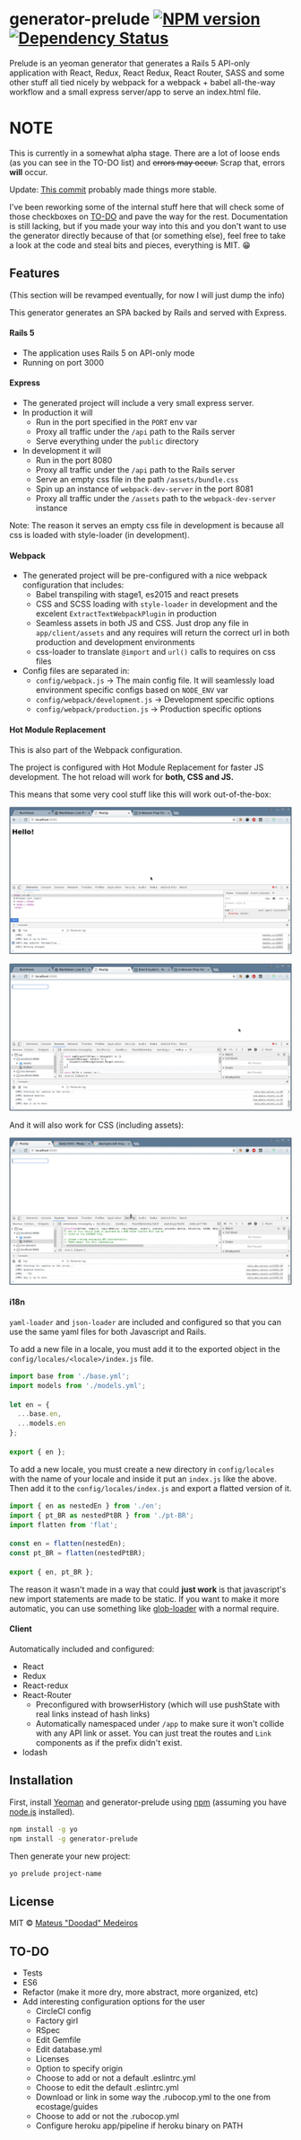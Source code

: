# generator-prelude [![NPM version][npm-image]][npm-url] [![Dependency Status][daviddm-image]][daviddm-url]
Prelude is an yeoman generator that generates a Rails 5 API-only application with React, Redux, React Redux, React Router, SASS and some other stuff all tied nicely by webpack for a webpack + babel all-the-way workflow and a small express server/app to serve an index.html file.

# NOTE

This is currently in a somewhat alpha stage. There are a lot of loose ends (as you can see in the TO-DO list) and ~~errors may occur.~~ Scrap that, errors **will** occur.

Update: [This commit](https://github.com/mateusmedeiros/generator-prelude/commit/6d9ce6069ca08354cc50175dca8f0f5748acee14) probably made things more stable.

I've been reworking some of the internal stuff here that will check some of those checkboxes on [TO-DO](#to-do) and pave the way for the rest. Documentation is still lacking, but if you made your way into this and you don't want to use the generator directly because of that (or something else), feel free to take a look at the code and steal bits and pieces, everything is MIT. :grin:


## Features
(This section will be revamped eventually, for now I will just dump the info)

This generator generates an SPA backed by Rails and served with Express.

#### Rails 5
 * The application uses Rails 5 on API-only mode
 * Running on port 3000

#### Express
 * The generated project will include a very small express server.
 * In production it will
   - Run in the port specified in the `PORT` env var
   - Proxy all traffic under the `/api` path to the Rails server
   - Serve everything under the `public` directory
 * In development it will
   - Run in the port 8080
   - Proxy all traffic under the `/api` path to the Rails server
   - Serve an empty css file in the path `/assets/bundle.css`
   - Spin up an instance of `webpack-dev-server` in the port 8081
   - Proxy all traffic under the `/assets` path to the `webpack-dev-server`
     instance

Note: The reason it serves an empty css file in development is because all css
is loaded with style-loader (in development).

#### Webpack
 * The generated project will be pre-configured with a nice webpack
   configuration that includes:
   - Babel transpiling with stage1, es2015 and react presets
   - CSS and SCSS loading with `style-loader` in development and the excelent
     `ExtractTextWebpackPlugin` in production
   - Seamless assets in both JS and CSS. Just drop any file in
     `app/client/assets` and any requires will return the correct url in both
     production and development environments
   - css-loader to translate `@import` and `url()` calls to requires on css files
 * Config files are separated in:
   - `config/webpack.js` -> The main config file. It will seamlessly load
     environment specific configs based on `NODE_ENV` var
   - `config/webpack/development.js` -> Development specific options
   - `config/webpack/production.js` -> Production specific options
 
#### Hot Module Replacement

This is also part of the Webpack configuration.

The project is configured with Hot Module Replacement for faster JS development.
The hot reload will work for **both, CSS and JS.**

This means that some very cool stuff like this will work out-of-the-box:

[![Simple livereload][simplereload-image]][simplereload-image]

[![Redux livereload][reduxreload-image]][reduxreload-image]

And it will also work for CSS (including assets):

[![CSS livereload][cssreload-image]][cssreload-image]

#### i18n

`yaml-loader` and `json-loader` are included and configured so that you can use
the same yaml files for both Javascript and Rails.

To add a new file in a locale, you must add it to the exported object in the
`config/locales/<locale>/index.js` file.

```javascript
import base from './base.yml';
import models from './models.yml';

let en = {
  ...base.en,
  ...models.en
};

export { en };
```

To add a new locale, you must create a new directory in `config/locales` with
the name of your locale and inside it put an `index.js` like the above.
Then add it to the `config/locales/index.js` and export a flatted version of it.

```javascript
import { en as nestedEn } from './en';
import { pt_BR as nestedPtBR } from './pt-BR';
import flatten from 'flat';

const en = flatten(nestedEn);
const pt_BR = flatten(nestedPtBR);

export { en, pt_BR };
```

The reason it wasn't made in a way that could **just work** is that javascript's
new import statements are made to be static. If you want to
make it more automatic, you can use something like 
[glob-loader](https://github.com/seanchas116/glob-loader) with a normal require.


#### Client

Automatically included and configured:

 * React
 * Redux
 * React-redux
 * React-Router
   - Preconfigured with browserHistory (which will use pushState with real links
     instead of hash links)
   - Automatically namespaced under `/app` to make sure it won't collide with any
     API link or asset. You can just treat the routes and `Link` components as
     if the prefix didn't exist.
 * lodash

## Installation

First, install [Yeoman](http://yeoman.io) and generator-prelude using [npm](https://www.npmjs.com/) (assuming you have [node.js](https://nodejs.org/) installed).

```bash
npm install -g yo
npm install -g generator-prelude
```

Then generate your new project:

```bash
yo prelude project-name
```

## License

MIT © [Mateus &#34;Doodad&#34; Medeiros](https://github.com/mateusmedeiros)

## TO-DO

 * Tests
 * ES6
 * Refactor (make it more dry, more abstract, more organized, etc)
 * Add interesting configuration options for the user
   * CircleCI config
   * Factory girl
   * RSpec
   * Edit Gemfile
   * Edit database.yml
   * Licenses
   * Option to specify origin
   * Choose to add or not a default .eslintrc.yml
   * Choose to edit the default .eslintrc.yml
   * Download or link in some way the .rubocop.yml to the one from ecostage/guides
   * Choose to add or not the .rubocop.yml
   * Configure heroku app/pipeline if heroku binary on PATH


[npm-image]: https://badge.fury.io/js/generator-prelude.svg
[npm-url]: https://npmjs.org/package/generator-prelude
[daviddm-image]: https://david-dm.org/mateusmedeiros/generator-prelude.svg?theme=shields.io
[daviddm-url]: https://david-dm.org/mateusmedeiros/generator-prelude

[simplereload-image]: resources/simplereload.gif
[reduxreload-image]: resources/reduxreload.gif
[cssreload-image]: resources/cssreload.gif
